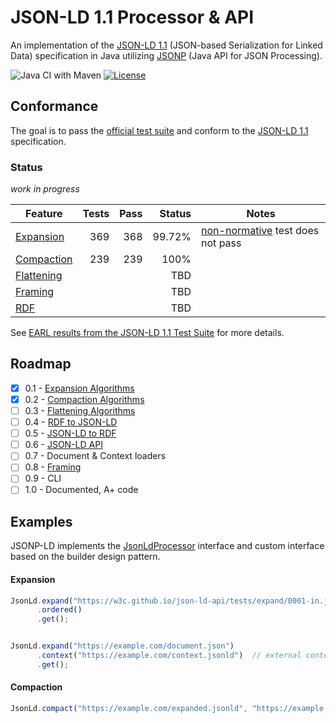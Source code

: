 # JSON-LD 1.1 Processor & API

An implementation of the [JSON-LD 1.1](https://www.w3.org/TR/json-ld/) (JSON-based Serialization for Linked Data) specification in Java utilizing [JSONP](https://javaee.github.io/jsonp/) (Java API for JSON Processing).

![Java CI with Maven](https://github.com/filip26/jsonp-ld/workflows/Java%20CI%20with%20Maven/badge.svg)
[![License](https://img.shields.io/badge/License-Apache%202.0-blue.svg)](https://opensource.org/licenses/Apache-2.0)


## Conformance

The goal is to pass the [official test suite](https://github.com/w3c/json-ld-api/tree/master/tests) and conform to the [JSON-LD 1.1](https://www.w3.org/TR/json-ld/)  specification.

###  Status

*work in progress*

 Feature | Tests | Pass | Status | Notes
 --- | ---: | ---: | ---: | ---
[Expansion](https://www.w3.org/TR/json-ld/#expanded-document-form) | 369 |  368 | 99.72% | [non-normative](https://w3c.github.io/json-ld-api/tests/expand-manifest#t0122) test does not pass 
[Compaction](https://www.w3.org/TR/json-ld/#compacted-document-form) | 239 | 239 | 100% |
[Flattening](https://www.w3.org/TR/json-ld/#flattened-document-form) | | | TBD |
[Framing](https://www.w3.org/TR/json-ld11-framing/#framing) | | | TBD |
[RDF](https://www.w3.org/TR/json-ld/#relationship-to-rdf) | | | TBD |

See [EARL results from the JSON-LD 1.1 Test Suite](https://w3c.github.io/json-ld-api/reports/#subj_JSONP_LD_Java) for more details.

## Roadmap

- [x] 0.1 - [Expansion Algorithms](https://www.w3.org/TR/json-ld11-api/#expansion-algorithms)
- [x] 0.2 - [Compaction Algorithms](https://www.w3.org/TR/json-ld11-api/#compaction-algorithms)
- [ ] 0.3 - [Flattening Algorithms](https://www.w3.org/TR/json-ld11-api/#flattening-algorithms)
- [ ] 0.4 - [RDF to JSON-LD](https://www.w3.org/TR/json-ld11-api/#serialize-rdf-as-json-ld-algorithm)
- [ ] 0.5 - [JSON-LD to RDF](https://www.w3.org/TR/json-ld11-api/#deserialize-json-ld-to-rdf-algorithm)
- [ ] 0.6 - [JSON-LD API](https://www.w3.org/TR/json-ld11-api/#the-application-programming-interface)
- [ ] 0.7 - Document & Context loaders
- [ ] 0.8 - [Framing](https://www.w3.org/TR/json-ld11-framing/)
- [ ] 0.9 - CLI
- [ ] 1.0 - Documented, A+ code

## Examples

JSONP-LD implements the [JsonLdProcessor](https://www.w3.org/TR/json-ld11-api/#the-jsonldprocessor-interface) interface and custom interface based on the builder design pattern.

#### Expansion 

```javascript
JsonLd.expand("https://w3c.github.io/json-ld-api/tests/expand/0001-in.jsonld")
      .ordered()
      .get();
```

```javascript

JsonLd.expand("https://example.com/document.json")
      .context("https://example.com/context.jsonld")  // external context
      .get();
```

#### Compaction

```javascript
JsonLd.compact("https://example.com/expanded.jsonld", "https://example.com/context.jsonld").get();
```


